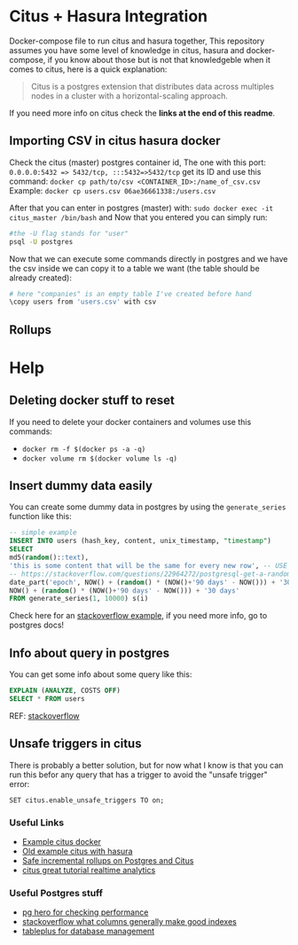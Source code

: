 # Citus + Hasura Integration
Docker-compose file to run citus and hasura together, This repository assumes you have some level of knowledge in citus, hasura and docker-compose, if you know about those but is not that knowledgeble when it comes to citus, here is a quick explanation:

> Citus is a postgres extension that distributes data across multiples nodes in a cluster 
> with a horizontal-scaling approach.

If you need more info on citus check the **links at the end of this readme**.

## Importing CSV in citus hasura docker
Check the citus (master) postgres container id, The one with this port:
`0.0.0.0:5432 => 5432/tcp, :::5432=>5432/tcp`
get its ID and use this command:
`docker cp path/to/csv <CONTAINER_ID>:/name_of_csv.csv`
Example:
`docker cp users.csv 06ae36661338:/users.csv`

After that you can enter in postgres (master) with:
`sudo docker exec -it citus_master /bin/bash`
and Now that you entered you can simply run:
```bash
#the -U flag stands for "user"
psql -U postgres
```

Now that we can execute some commands directly in postgres and we have the csv inside
we can copy it to a table we want (the table should be already created):
```bash
# here "companies" is an empty table I've created before hand
\copy users from 'users.csv' with csv
```

## Rollups


# Help
## Deleting docker stuff to reset
If you need to delete your docker containers and volumes use this commands:
- `docker rm -f $(docker ps -a -q)`
- `docker volume rm $(docker volume ls -q)`

## Insert dummy data easily
You can create some dummy data in postgres by using the `generate_series` function like this:
```sql
-- simple example
INSERT INTO users (hash_key, content, unix_timestamp, "timestamp")
SELECT
md5(random()::text),
'this is some content that will be the same for every new row', -- USE SINGLE QUOTES!!!
-- https://stackoverflow.com/questions/22964272/postgresql-get-a-random-datetime-timestamp-between-two-datetime-timestamp
date_part('epoch', NOW() + (random() * (NOW()+'90 days' - NOW())) + '30 days'),
NOW() + (random() * (NOW()+'90 days' - NOW())) + '30 days'
FROM generate_series(1, 10000) s(i)
```
Check here for an [stackoverflow example](https://stackoverflow.com/questions/24841142/how-can-i-generate-big-data-sample-for-postgresql-using-generate-series-and-rand), if you need more info, go to postgres docs!

## Info about query in postgres
You can get some info about some query like this:
```sql
EXPLAIN (ANALYZE, COSTS OFF)
SELECT * FROM users
```
REF: [stackoverflow](https://stackoverflow.com/questions/9063402/get-execution-time-of-postgresql-query)

## Unsafe triggers in citus
There is probably a better solution, but for now what I know is that you can run this befor any query that has a trigger to avoid the "unsafe trigger" error:
```
SET citus.enable_unsafe_triggers TO on;
```

### Useful Links
- [Example citus docker](https://github.com/citusdata/docker/blob/master/docker-compose.yml)
- [Old example citus with hasura](https://github.com/rongfengliang/citus-hasura-graphql)
- [Safe incremental rollups on Postgres and Citus](https://gist.github.com/marcocitus/1ac72e7533dbb01801973ee51f89fecf)
- [citus great tutorial realtime analytics](https://docs.citusdata.com/en/v11.0/get_started/tutorial_realtime_analytics.html)

### Useful Postgres stuff
- [pg hero for checking performance](https://github.com/ankane/pghero)
- [stackoverflow what columns generally make good indexes](https://stackoverflow.com/questions/107132/what-columns-generally-make-good-indexes)
- [tableplus for database management](https://tableplus.com/)